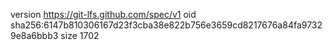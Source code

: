 version https://git-lfs.github.com/spec/v1
oid sha256:6147b810306167d23f3cba38e822b756e3659cd8217676a84fa97329e8a6bbb3
size 1702
